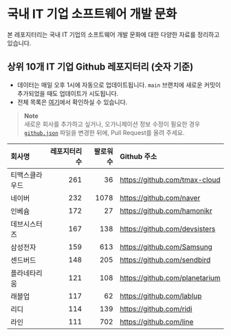 # 국내 IT 기업 소프트웨어 개발 문화
본 레포지터리는 국내 IT 기업의 소프트웨어 개발 문화에 대한 다양한 자료를 정리하고 있습니다.

## 상위 10개 IT 기업 Github 레포지터리 (숫자 기준)

- 데이터는 매일 오후 1시에 자동으로 업데이트됩니다. `main` 브랜치에 새로운 커밋이 추가되었을 때도 업데이트가 시도됩니다.
- 전체 목록은 [여기](./github.md)에서 확인하실 수 있습니다.

> **Note**<br />
> 새로운 회사를 추가하고 싶거나, 오가니제이션 정보 수정이 필요한 경우 [`github.json`](./github.json) 파일을 변경한 뒤에, Pull Request를 올려 주세요.

<!-- MARKDOWN_TABLE(GITHUB): START -->

| **회사명** | **레포지터리 수** | **팔로워 수** | **Github 주소** |
|:---|---:|---:|:---|
| 티맥스클라우드 | 261 | 36 | https://github.com/tmax-cloud |
| 네이버 | 232 | 1078 | https://github.com/naver |
| 인베슘 | 172 | 27 | https://github.com/hamonikr |
| 데브시스터즈 | 167 | 138 | https://github.com/devsisters |
| 삼성전자 | 159 | 613 | https://github.com/Samsung |
| 센드버드 | 148 | 205 | https://github.com/sendbird |
| 플라네타리움 | 121 | 108 | https://github.com/planetarium |
| 래블업 | 117 | 62 | https://github.com/lablup |
| 리디 | 114 | 139 | https://github.com/ridi |
| 라인 | 111 | 702 | https://github.com/line |

<!-- MARKDOWN_TABLE(GITHUB): END -->
